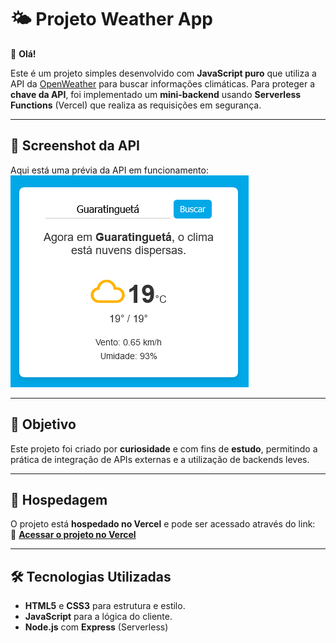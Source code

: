 # 🌤️ Projeto Weather App

👋 **Olá!**

Este é um projeto simples desenvolvido com **JavaScript puro** que utiliza a API da [OpenWeather](https://openweathermap.org/) para buscar informações climáticas. Para proteger a **chave da API**, foi implementado um **mini-backend** usando **Serverless Functions** (Vercel) que realiza as requisições em segurança.

---

## 📸 Screenshot da API
Aqui está uma prévia da API em funcionamento:  
![Print da API](./printscreens/print-01.png)

---

## 🎯 Objetivo
Este projeto foi criado por **curiosidade** e com fins de **estudo**, permitindo a prática de integração de APIs externas e a utilização de backends leves.

---

## 🚀 Hospedagem
O projeto está **hospedado no Vercel** e pode ser acessado através do link:  
🔗 [**Acessar o projeto no Vercel**](https://henrikku-weather-app.vercel.app/)

---

## 🛠️ Tecnologias Utilizadas
- **HTML5** e **CSS3** para estrutura e estilo.
- **JavaScript** para a lógica do cliente.
- **Node.js** com **Express** (Serverless)
